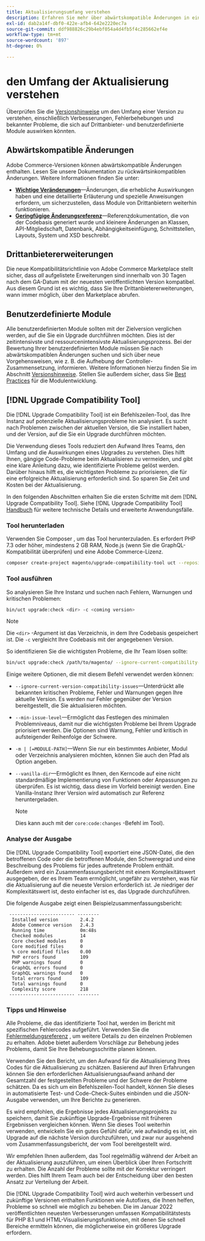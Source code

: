 ```yaml
---
title: Aktualisierungsumfang verstehen
description: Erfahren Sie mehr über abwärtskompatible Änderungen in einer Version, die sich auf benutzerdefinierte Adobe Commerce-Module oder Drittanbieter-Erweiterungen auswirken können.
exl-id: dab2a14f-dbf0-422e-afb4-642e2220ec7a
source-git-commit: ddf988826c29b4ebf054a4d4fb5f4c285662ef4e
workflow-type: tm+mt
source-wordcount: '897'
ht-degree: 0%

---
```


# den Umfang der Aktualisierung verstehen

Überprüfen Sie die [Versionshinweise](https://devdocs.magento.com/guides/v2.4/release-notes/bk-release-notes.html) um den Umfang einer Version zu verstehen, einschließlich Verbesserungen, Fehlerbehebungen und bekannter Probleme, die sich auf Drittanbieter- und benutzerdefinierte Module auswirken könnten.

## Abwärtskompatible Änderungen

Adobe Commerce-Versionen können abwärtskompatible Änderungen enthalten. Lesen Sie unsere Dokumentation zu rückwärtsinkompatiblen Änderungen. Weitere Informationen finden Sie unter:

- **[Wichtige Veränderungen](https://devdocs.magento.com/guides/v2.4/release-notes/backward-incompatible-changes/index.html)**—Änderungen, die erhebliche Auswirkungen haben und eine detaillierte Erläuterung und spezielle Anweisungen erfordern, um sicherzustellen, dass Module von Drittanbietern weiterhin funktionieren.
- **[Geringfügige Änderungsreferenz](https://devdocs.magento.com/guides/v2.4/release-notes/backward-incompatible-changes/reference.html)**—Referenzdokumentation, die von der Codebasis generiert wurde und kleinere Änderungen an Klassen, API-Mitgliedschaft, Datenbank, Abhängigkeitseinfügung, Schnittstellen, Layouts, System und XSD beschreibt.

## Drittanbietererweiterungen

Die neue Kompatibilitätsrichtlinie von Adobe Commerce Marketplace stellt sicher, dass _all_ aufgelistete Erweiterungen sind innerhalb von 30 Tagen nach dem GA-Datum mit der neuesten veröffentlichten Version kompatibel. Aus diesem Grund ist es wichtig, dass Sie Ihre Drittanbietererweiterungen, wann immer möglich, über den Marketplace abrufen.

## Benutzerdefinierte Module

Alle benutzerdefinierten Module sollten mit der Zielversion verglichen werden, auf die Sie ein Upgrade durchführen möchten. Dies ist der zeitintensivste und ressourcenintensivste Aktualisierungsprozess. Bei der Bewertung Ihrer benutzerdefinierten Module müssen Sie nach abwärtskompatiblen Änderungen suchen und sich über neue Vorgehensweisen, wie z. B. die Aufhebung der Controller-Zusammensetzung, informieren. Weitere Informationen hierzu finden Sie im Abschnitt [Versionshinweise](https://devdocs.magento.com/guides/v2.4/release-notes/bk-release-notes.html). Stellen Sie außerdem sicher, dass Sie [Best Practices](https://developer.adobe.com/commerce/php/best-practices/extensions/) für die Modulentwicklung.

## [!DNL Upgrade Compatibility Tool]

Die [!DNL Upgrade Compatibility Tool] ist ein Befehlszeilen-Tool, das Ihre Instanz auf potenzielle Aktualisierungsprobleme hin analysiert. Es sucht nach Problemen zwischen der aktuellen Version, die Sie installiert haben, und der Version, auf die Sie ein Upgrade durchführen möchten.

Die Verwendung dieses Tools reduziert den Aufwand Ihres Teams, den Umfang und die Auswirkungen eines Upgrades zu verstehen. Dies hilft Ihnen, gängige Code-Probleme beim Aktualisieren zu vermeiden, und gibt eine klare Anleitung dazu, wie identifizierte Probleme gelöst werden. Darüber hinaus hilft es, die wichtigsten Probleme zu priorisieren, die für eine erfolgreiche Aktualisierung erforderlich sind. So sparen Sie Zeit und Kosten bei der Aktualisierung.

In den folgenden Abschnitten erhalten Sie die ersten Schritte mit dem [!DNL Upgrade Compatibility Tool]. Siehe [!DNL Upgrade Compatibility Tool] [Handbuch](../upgrade-compatibility-tool/overview.md) für weitere technische Details und erweiterte Anwendungsfälle.

### Tool herunterladen

Verwenden Sie Composer , um das Tool herunterzuladen. Es erfordert PHP 7.3 oder höher, mindestens 2 GB RAM, Node.js (wenn Sie die GraphQL-Kompatibilität überprüfen) und eine Adobe Commerce-Lizenz.

```bash
composer create-project magento/upgrade-compatibility-tool uct --repository https://repo.magento.com
```

### Tool ausführen

So analysieren Sie Ihre Instanz und suchen nach Fehlern, Warnungen und kritischen Problemen:

```bash
bin/uct upgrade:check <dir> -c <coming version> 
```

>[!NOTE]
>
> Die `<dir>` -Argument ist das Verzeichnis, in dem Ihre Codebasis gespeichert ist. Die `-c` vergleicht Ihre Codebasis mit der angegebenen Version.

So identifizieren Sie die wichtigsten Probleme, die Ihr Team lösen sollte:

```bash
bin/uct upgrade:check /path/to/magento/ --ignore-current-compatibility-issues –min-issue-level critical --vanilla-dir /path/to/vanilla/code/ /path/to/magento/app/code/Vendor/
```

Einige weitere Optionen, die mit diesem Befehl verwendet werden können:

- `--ignore-current-version-compatibility-issues`—Unterdrückt alle bekannten kritischen Probleme, Fehler und Warnungen gegen Ihre aktuelle Version. Es werden nur Fehler gegenüber der Version bereitgestellt, die Sie aktualisieren möchten.

- `--min-issue-level`—Ermöglicht das Festlegen des minimalen Problemniveaus, damit nur die wichtigsten Probleme bei Ihrem Upgrade priorisiert werden. Die Optionen sind Warnung, Fehler und kritisch in aufsteigender Reihenfolge der Schwere.

- `-m | [=MODULE-PATH]`—Wenn Sie nur ein bestimmtes Anbieter, Modul oder Verzeichnis analysieren möchten, können Sie auch den Pfad als Option angeben.

- `--vanilla-dir`—Ermöglicht es Ihnen, den Kerncode auf eine nicht standardmäßige Implementierung von Funktionen oder Anpassungen zu überprüfen. Es ist wichtig, dass diese im Vorfeld bereinigt werden. Eine Vanilla-Instanz Ihrer Version wird automatisch zur Referenz heruntergeladen.

  >[!NOTE]
  >
  > Dies kann auch mit der `core:code:changes` -Befehl im Tool).

### Analyse der Ausgabe

Die [!DNL Upgrade Compatibility Tool] exportiert eine JSON-Datei, die den betroffenen Code oder die betroffenen Module, den Schweregrad und eine Beschreibung des Problems für jedes auftretende Problem enthält. Außerdem wird ein Zusammenfassungsbericht mit einem Komplexitätswert ausgegeben, der es Ihrem Team ermöglicht, ungefähr zu verstehen, was für die Aktualisierung auf die neueste Version erforderlich ist. Je niedriger der Komplexitätswert ist, desto einfacher ist es, das Upgrade durchzuführen.

Die folgende Ausgabe zeigt einen Beispielzusammenfassungsbericht:

```console
 ------------------------ --------
  Installed version        2.4.2
  Adobe Commerce version   2.4.3
  Running time             0m:48s
  Checked modules          14
  Core checked modules     0
  Core modified files      0
  % core modified files    0.00
  PHP errors found         109
  PHP warnings found       0
  GraphQL errors found     0
  GraphQL warnings found   0
  Total errors found       109
  Total warnings found     0
  Complexity score         218
 ------------------------ --------
```

### Tipps und Hinweise

Alle Probleme, die das identifizierte Tool hat, werden im Bericht mit spezifischen Fehlercodes aufgeführt. Verwenden Sie die [Fehlermeldungsreferenz](../upgrade-compatibility-tool/error-messages.md) , um weitere Details zu den einzelnen Problemen zu erhalten. Adobe bietet außerdem Vorschläge zur Behebung jedes Problems, damit Sie Ihre Behebungsschritte planen können.

Verwenden Sie den Bericht, um den Aufwand für die Aktualisierung Ihres Codes für die Aktualisierung zu schätzen. Basierend auf Ihren Erfahrungen können Sie den erforderlichen Aktualisierungsaufwand anhand der Gesamtzahl der festgestellten Probleme und der Schwere der Probleme schätzen. Da es sich um ein Befehlszeilen-Tool handelt, können Sie dieses in automatisierte Test- und Code-Check-Suites einbinden und die JSON-Ausgabe verwenden, um Ihre Berichte zu generieren.

Es wird empfohlen, die Ergebnisse jedes Aktualisierungsprojekts zu speichern, damit Sie zukünftige Upgrade-Ergebnisse mit früheren Ergebnissen vergleichen können. Wenn Sie dieses Tool weiterhin verwenden, entwickeln Sie ein gutes Gefühl dafür, wie aufwändig es ist, ein Upgrade auf die nächste Version durchzuführen, und zwar nur ausgehend vom Zusammenfassungsbericht, der vom Tool bereitgestellt wird.

Wir empfehlen Ihnen außerdem, das Tool regelmäßig während der Arbeit an der Aktualisierung auszuführen, um einen Überblick über Ihren Fortschritt zu erhalten. Die Anzahl der Probleme sollte mit der Korrektur verringert werden. Dies hilft Ihrem Team auch bei der Entscheidung über den besten Ansatz zur Verteilung der Arbeit.

Die [!DNL Upgrade Compatibility Tool] wird auch weiterhin verbessert und zukünftige Versionen enthalten Funktionen wie Autofixes, die Ihnen helfen, Probleme so schnell wie möglich zu beheben. Die im Januar 2022 veröffentlichten neuesten Verbesserungen umfassen Kompatibilitätstests für PHP 8.1 und HTML-Visualisierungsfunktionen, mit denen Sie schnell Bereiche ermitteln können, die möglicherweise ein größeres Upgrade erfordern.
